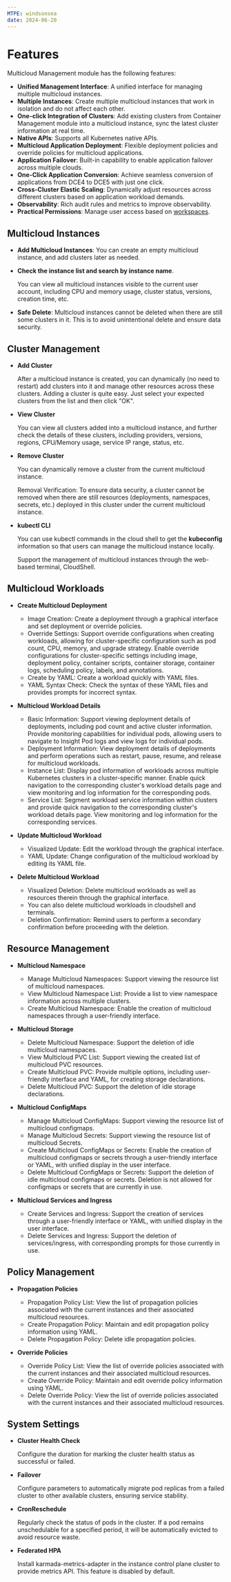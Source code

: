 ```yaml
---
MTPE: windsonsea
date: 2024-06-20
---
```


# Features

Multicloud Management module has the following features:

- **Unified Management Interface**: A unified interface for managing multiple multicloud instances.
- **Multiple Instances**: Create multiple multicloud instances that work in isolation and do not affect each other.
- **One-click Integration of Clusters**: Add existing clusters from Container Management module into a multicloud instance, sync the latest cluster information at real time.
- **Native APIs**: Supports all Kubernetes native APIs.
- **Multicloud Application Deployment**: Flexible deployment policies and override policies for multicloud applications.
- **Application Failover**: Built-in capability to enable application failover across multiple clouds.
- **One-Click Application Conversion**: Achieve seamless conversion of applications from DCE4 to DCE5 with just one click.
- **Cross-Cluster Elastic Scaling**: Dynamically adjust resources across different clusters
  based on application workload demands.
- **Observability**: Rich audit rules and metrics to improve observability.
- **Practical Permissions**: Manage user access based on [workspaces](../../ghippo/user-guide/workspace/workspace.md).

## Multicloud Instances

- **Add Multicloud Instances**: You can create an empty multicloud instance, and add clusters later as needed.

- **Check the instance list and search by instance name**.

    You can view all multicloud instances visible to the current user account,
    including CPU and memory usage, cluster status, versions, creation time, etc.

- **Safe Delete**: Multicloud instances cannot be deleted when there are still some clusters in it.
  This is to avoid unintentional delete and ensure data security.

## Cluster Management

- **Add Cluster**

    After a multicloud instance is created, you can dynamically (no need to restart) add clusters into it and manage other resources across these clusters. Adding a cluster is quite easy. Just select your expected clusters from the list and then click "OK".

- **View Cluster**

    You can view all clusters added into a multicloud instance, and further check the details of these clusters, including providers, versions, regions, CPU/Memory usage, service IP range, status, etc.

- **Remove Cluster**

    You can dynamically remove a cluster from the current multicloud instance.

    Removal Verification: To ensure data security, a cluster cannot be removed when there are still resources (deployments, namespaces, secrets, etc.) deployed in this cluster under the current multicloud instance.

- **kubectl CLI**

    You can use kubectl commands in the cloud shell to get the __kubeconfig__ information so that users can manage the multicloud instance locally.

    Support the management of multicloud instances through the web-based terminal, CloudShell.

## Multicloud Workloads

- **Create Multicloud Deployment**

    - Image Creation: Create a deployment through a graphical interface and set deployment or override policies.
    - Override Settings: Support override configurations when creating workloads, allowing for cluster-specific configuration such as pod count, CPU, memory, and upgrade strategy. Enable override configurations for cluster-specific settings including image, deployment policy, container scripts, container storage, container logs, scheduling policy, labels, and annotations.
    - Create by YAML: Create a workload quickly with YAML files.
    - YAML Syntax Check: Check the syntax of these YAML files and provides prompts for incorrect syntax.

- **Multicloud Workload Details**

    - Basic Information: Support viewing deployment details of deployments, including pod count and active cluster information. Provide monitoring capabilities for individual pods, allowing users to navigate to Insight Pod logs and view logs for individual pods.
    - Deployment Information: View deployment details of deployments and perform operations such as restart, pause, resume, and release for multicloud workloads.
    - Instance List: Display pod information of workloads across multiple Kubernetes clusters in a cluster-specific manner. Enable quick navigation to the corresponding cluster's workload details page and view monitoring and log information for the corresponding pods.
    - Service List: Segment workload service information within clusters and provide quick navigation to the corresponding cluster's workload details page. View monitoring and log information for the corresponding services.

- **Update Multicloud Workload**

    - Visualized Update: Edit the workload through the graphical interface.
    - YAML Update: Change configuration of the multicloud workload by editing its YAML file.

- **Delete Multicloud Workload**

    - Visualized Deletion: Delete multicloud workloads as well as resources therein through the graphical interface.
    - You can also delete multicloud workloads in cloudshell and terminals.
    - Deletion Confirmation: Remind users to perform a secondary confirmation before proceeding with the deletion.

## Resource Management

- **Multicloud Namespace**

    - Manage Multicloud Namespaces: Support viewing the resource list of multicloud namespaces.
    - View Multicloud Namespace List: Provide a list to view namespace information across multiple clusters.
    - Create Multicloud Namespace: Enable the creation of multicloud namespaces through a user-friendly interface.

- **Multicloud Storage**

    - Delete Multicloud Namespace: Support the deletion of idle multicloud namespaces.
    - View Multicloud PVC List: Support viewing the created list of multicloud PVC resources.
    - Create Multicloud PVC: Provide multiple options, including user-friendly interface and YAML, for creating storage declarations.
    - Delete Multicloud PVC: Support the deletion of idle storage declarations.

- **Multicloud ConfigMaps**

    - Manage Multicloud ConfigMaps: Support viewing the resource list of multicloud configmaps.
    - Manage Multicloud Secrets: Support viewing the resource list of multicloud Secrets.
    - Create Multicloud ConfigMaps or Secrets: Enable the creation of multicloud configmaps or secrets through a user-friendly interface or YAML, with unified display in the user interface.
    - Delete Multicloud ConfigMaps or Secrets: Support the deletion of idle multicloud configmaps or secrets. Deletion is not allowed for configmaps or secrets that are currently in use.

- **Multicloud Services and Ingress**

    - Create Services and Ingress: Support the creation of services through a user-friendly interface or YAML, with unified display in the user interface.
    - Delete Services and Ingress: Support the deletion of services/ingress, with corresponding prompts for those currently in use.

## Policy Management

- **Propagation Policies**

    - Propagation Policy List: View the list of propagation policies associated with the current instances and their associated multicloud resources.
    - Create Propagation Policy: Maintain and edit propagation policy information using YAML.
    - Delete Propagation Policy: Delete idle propagation policies.

- **Override Policies**

    - Override Policy List: View the list of override policies associated with the current instances and their associated multicloud resources.
    - Create Override Policy: Maintain and edit override policy information using YAML.
    - Delete Override Policy: View the list of override policies associated with the current instances and their associated multicloud resources.

## System Settings

- **Cluster Health Check**

    Configure the duration for marking the cluster health status as successful or failed.

- **Failover**

    Configure parameters to automatically migrate pod replicas from a failed cluster to other available clusters, ensuring service stability.

- **CronReschedule**

    Regularly check the status of pods in the cluster. If a pod remains unschedulable for a specified period, it will be automatically evicted to avoid resource waste.

- **Federated HPA**

    Install karmada-metrics-adapter in the instance control plane cluster to provide metrics API. This feature is disabled by default.
